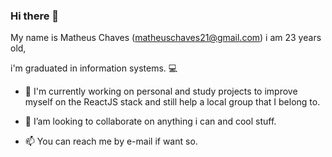 ### Hi there 👋

<!--
**ditocujogy/ditocujogy** is a ✨ _special_ ✨ repository because its `README.md` (this file) appears on your GitHub profile.

Here are some ideas to get you started:

- 🔭 I’m currently working on ...
- 🌱 I’m currently learning ...
- 👯 I’m looking to collaborate on ...
- 🤔 I’m looking for help with ...
- 💬 Ask me about ...
- 📫 How to reach me: ...
- 😄 Pronouns: ...
- ⚡ Fun fact: ...
-->

My name is Matheus Chaves (matheuschaves21@gmail.com)
i am 23 years old,

i'm graduated in information systems. :computer:

- 🔭 I'm currently working on personal and study projects
to improve myself on the ReactJS stack
and still help a local group that I belong to.

- 👯 I’am looking to collaborate on anything i can and cool stuff.

- 📫 You can reach me by e-mail if want so.

